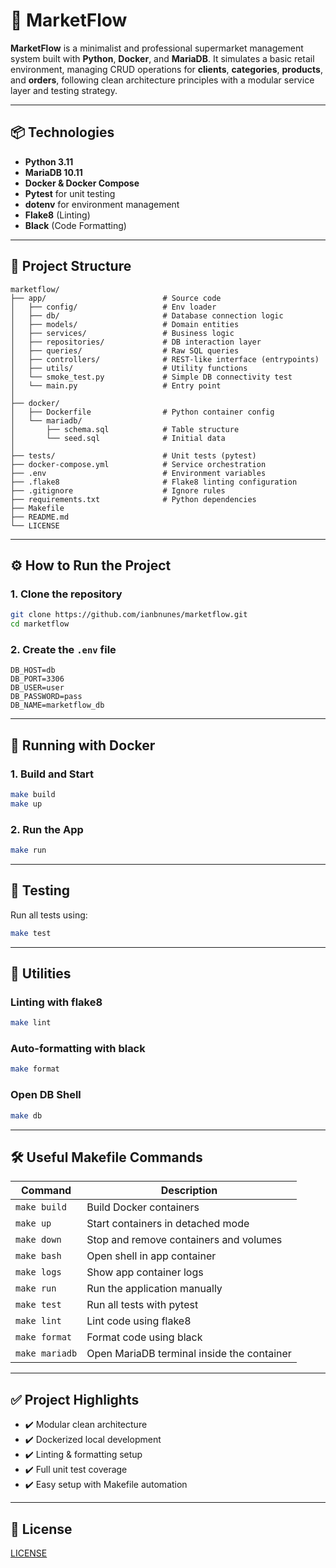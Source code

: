 # 🛒 MarketFlow

**MarketFlow** is a minimalist and professional supermarket management system built with **Python**, **Docker**, and **MariaDB**. It simulates a basic retail environment, managing CRUD operations for **clients**, **categories**, **products**, and **orders**, following clean architecture principles with a modular service layer and testing strategy.

---

## 📦 Technologies

- **Python 3.11**
- **MariaDB 10.11**
- **Docker & Docker Compose**
- **Pytest** for unit testing
- **dotenv** for environment management
- **Flake8** (Linting)
- **Black** (Code Formatting)

---

## 📁 Project Structure

```
marketflow/
├── app/                          # Source code
│   ├── config/                   # Env loader
│   ├── db/                       # Database connection logic
│   ├── models/                   # Domain entities
│   ├── services/                 # Business logic
│   ├── repositories/             # DB interaction layer
│   ├── queries/                  # Raw SQL queries
│   ├── controllers/              # REST-like interface (entrypoints)
│   ├── utils/                    # Utility functions
│   └── smoke_test.py             # Simple DB connectivity test
│   └── main.py                   # Entry point
│
├── docker/
│   ├── Dockerfile                # Python container config
│   └── mariadb/
│       ├── schema.sql            # Table structure
│       └── seed.sql              # Initial data
│
├── tests/                        # Unit tests (pytest)
├── docker-compose.yml            # Service orchestration
├── .env                          # Environment variables
├── .flake8                       # Flake8 linting configuration
├── .gitignore                    # Ignore rules
├── requirements.txt              # Python dependencies
├── Makefile
├── README.md
└── LICENSE

```

---

## ⚙️ How to Run the Project

### 1. Clone the repository

```bash
git clone https://github.com/ianbnunes/marketflow.git
cd marketflow
```

### 2. Create the `.env` file

```dotenv
DB_HOST=db
DB_PORT=3306
DB_USER=user
DB_PASSWORD=pass
DB_NAME=marketflow_db
```

---

## 🐳 Running with Docker

### 1. Build and Start

```bash
make build
make up
```

### 2. Run the App

```bash
make run
```

---

## 🧪 Testing

Run all tests using:

```bash
make test
```

---

## 🧰 Utilities

### Linting with flake8

```bash
make lint
```

### Auto-formatting with black

```bash
make format
```

### Open DB Shell

```bash
make db
```

---

## 🛠️ Useful Makefile Commands

| Command        | Description                                |
| -------------- | ------------------------------------------ |
| `make build`   | Build Docker containers                    |
| `make up`      | Start containers in detached mode          |
| `make down`    | Stop and remove containers and volumes     |
| `make bash`    | Open shell in app container                |
| `make logs`    | Show app container logs                    |
| `make run`     | Run the application manually               |
| `make test`    | Run all tests with pytest                  |
| `make lint`    | Lint code using flake8                     |
| `make format`  | Format code using black                    |
| `make mariadb` | Open MariaDB terminal inside the container |

---

## ✅ Project Highlights

- ✔️ Modular clean architecture
- ✔️ Dockerized local development
- ✔️ Linting & formatting setup
- ✔️ Full unit test coverage
- ✔️ Easy setup with Makefile automation

---

## 📝 License

[LICENSE](LICENSE)
